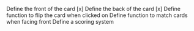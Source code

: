 Define the front of the card [x]
Define the back of the card [x]
Define function to flip the card when clicked on
Define function to match cards when facing front
Define a scoring system